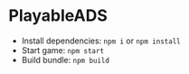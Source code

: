 # PlayableADS

- Install dependencies: ```npm i``` or ```npm install```
- Start game: ```npm start```
- Build bundle: ```npm build```
